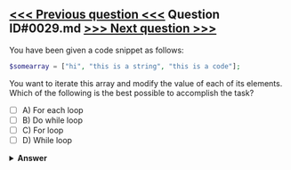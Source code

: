 [<<< Previous question <<<](0028.md)   Question ID#0029.md   [>>> Next question >>>](0030.md)
---

You have been given a code snippet as follows:
```php
$somearray = ["hi", "this is a string", "this is a code"];
```
You want to iterate this array and modify the value of each of its elements. 
Which of the following is the best possible to accomplish the task?

- [ ] A) For each loop
- [ ] B) Do while loop
- [ ] C) For loop
- [ ] D) While loop

<details><summary><b>Answer</b></summary>
<p>
  Answer: <strong>A</strong>
</p>
</details>
